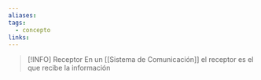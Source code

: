 ```yaml
---
aliases: 
tags:
  - concepto
links:
---
```

>[!INFO] Receptor
>En un [[Sistema de Comunicación]] el receptor es el que recibe la información

